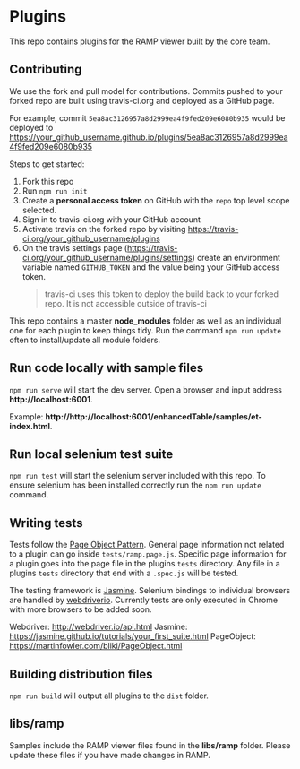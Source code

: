# Plugins

This repo contains plugins for the RAMP viewer built by the core team.

## Contributing

We use the fork and pull model for contributions. Commits pushed to your forked repo are built using travis-ci.org and deployed as a GitHub page.

For example, commit `5ea8ac3126957a8d2999ea4f9fed209e6080b935` would be deployed to https://your_github_username.github.io/plugins/5ea8ac3126957a8d2999ea4f9fed209e6080b935

Steps to get started:

1. Fork this repo
2. Run `npm run init`
3. Create a **personal access token** on GitHub with the `repo` top level scope selected.
4. Sign in to travis-ci.org with your GitHub account
5. Activate travis on the forked repo by visiting https://travis-ci.org/your_github_username/plugins
6. On the travis settings page (https://travis-ci.org/your_github_username/plugins/settings) create an environment variable named `GITHUB_TOKEN` and the value being your GitHub access token.
    > travis-ci uses this token to deploy the build back to your forked repo. It is not accessible outside of travis-ci

This repo contains a master **node_modules** folder as well as an individual one for each plugin to keep things tidy. Run the command `npm run update` often to install/update all module folders.

## Run code locally with sample files

`npm run serve` will start the dev server. Open a browser and input address **http://localhost:6001**.

Example: **http://http://localhost:6001/enhancedTable/samples/et-index.html**.

## Run local selenium test suite

`npm run test` will start the selenium server included with this repo. To ensure selenium has been installed correctly run the `npm run update` command.

## Writing tests

Tests follow the [Page Object Pattern](https://martinfowler.com/bliki/PageObject.html). General page information not related to a plugin can go inside `tests/ramp.page.js`. Specific page information for a plugin goes into the page file in the plugins `tests` directory. Any file in a plugins `tests` directory that end with a `.spec.js` will be tested.

The testing framework is [Jasmine](https://jasmine.github.io/tutorials/your_first_suite.html). Selenium bindings to individual browsers are handled by [webdriverio](http://webdriver.io/api.html). Currently tests are only executed in Chrome with more browsers to be added soon.

Webdriver: http://webdriver.io/api.html
Jasmine: https://jasmine.github.io/tutorials/your_first_suite.html
PageObject: https://martinfowler.com/bliki/PageObject.html

## Building distribution files

`npm run build` will output all plugins to the `dist` folder.

## libs/ramp

Samples include the RAMP viewer files found in the **libs/ramp** folder. Please update these files if you have made changes in RAMP.

